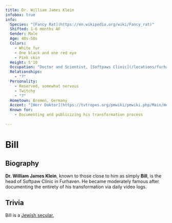 ```yaml
---
title: Dr. William James Klein
infobox: true
info: 
  Species: "[Fancy Rat](https://en.wikipedia.org/wiki/Fancy_rat)"
  Shifted: 1-6 months AF
  Gender: Male
  Age: 40s-50s
  Colors: 
    - White fur
    - One black and one red eye
    - Pink skin
  Height: 5'10
  Occupation: "Doctor and Scientist, [Softpaws Clinic](/locations/furhaven-clinic)"
  Relationships:
    - "?"
  Personality:
    - Reserved, somewhat nervous
    - Twitchy
    - "?"
  Hometown: Bremen, Germany
  Accent: "[Herr Doktor](https://tvtropes.org/pmwiki/pmwiki.php/Main/HerrDoktor)"
  Known for:
    - Documenting and publicizing his transformation process
    
---
```


# Bill

## Biography

**Dr. William James Klein**, known to those close to him as simply **Bill**, is the head of Softpaw Clinic in Furhaven. He became moderately famous after documenting the entirety of his transformation via daily video logs.

## Trivia

Bill is a [Jewish secular.](https://en.wikipedia.org/wiki/Jewish_secularism)
